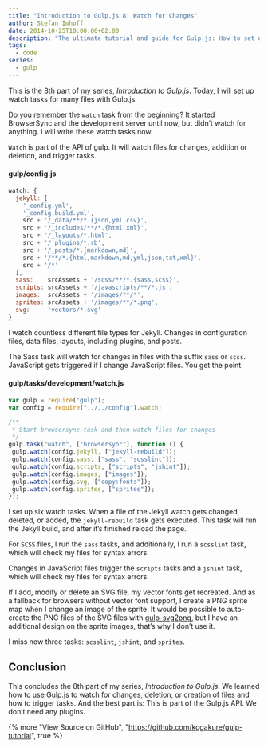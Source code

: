 ```yaml
---
title: "Introduction to Gulp.js 8: Watch for Changes"
author: Stefan Imhoff
date: 2014-10-25T10:00:00+02:00
description: "The ultimate tutorial and guide for Gulp.js: How to set up a watch task, which triggers other tasks on file changes."
tags:
  - code
series:
  - gulp
---
```


This is the 8th part of my series, _Introduction to Gulp.js_. Today, I will set up watch tasks for many files with Gulp.js.

Do you remember the `watch` task from the beginning? It started BrowserSync and the development server until now, but didn’t watch for anything. I will write these watch tasks now.

`Watch` is part of the API of gulp. It will watch files for changes, addition or deletion, and trigger tasks.

#### gulp/config.js

```javascript
watch: {
  jekyll: [
    '_config.yml',
    '_config.build.yml',
    src + '/_data/**/*.{json,yml,csv}',
    src + '/_includes/**/*.{html,xml}',
    src + '/_layouts/*.html',
    src + '/_plugins/*.rb',
    src + '/_posts/*.{markdown,md}',
    src + '/**/*.{html,markdown,md,yml,json,txt,xml}',
    src + '/*'
  ],
  sass:    srcAssets + '/scss/**/*.{sass,scss}',
  scripts: srcAssets + '/javascripts/**/*.js',
  images:  srcAssets + '/images/**/*',
  sprites: srcAssets + '/images/**/*.png',
  svg:     'vectors/*.svg'
}
```

I watch countless different file types for Jekyll. Changes in configuration files, data files, layouts, including plugins, and posts.

The Sass task will watch for changes in files with the suffix `sass` or `scss`. JavaScript gets triggered if I change JavaScript files. You get the point.

#### gulp/tasks/development/watch.js

```javascript
var gulp = require("gulp");
var config = require("../../config").watch;

/**
 * Start browsersync task and then watch files for changes
 */
gulp.task("watch", ["browsersync"], function () {
 gulp.watch(config.jekyll, ["jekyll-rebuild"]);
 gulp.watch(config.sass, ["sass", "scsslint"]);
 gulp.watch(config.scripts, ["scripts", "jshint"]);
 gulp.watch(config.images, ["images"]);
 gulp.watch(config.svg, ["copy:fonts"]);
 gulp.watch(config.sprites, ["sprites"]);
});
```

I set up six watch tasks. When a file of the Jekyll watch gets changed, deleted, or added, the `jekyll-rebuild` task gets executed. This task will run the Jekyll build, and after it’s finished reload the page.

For `SCSS` files, I run the `sass` tasks, and additionally, I run a `scsslint` task, which will check my files for syntax errors.

Changes in JavaScript files trigger the `scripts` tasks and a `jshint` task, which will check my files for syntax errors.

If I add, modify or delete an SVG file, my vector fonts get recreated. And as a fallback for browsers without vector font support, I create a PNG sprite map when I change an image of the sprite. It would be possible to auto-create the PNG files of the SVG files with [gulp-svg2png](https://www.npmjs.com/package/gulp-svg2png/), but I have an additional design on the sprite images, that’s why I don’t use it.

I miss now three tasks: `scsslint`, `jshint`, and `sprites`.

## Conclusion

This concludes the 8th part of my series, _Introduction to Gulp.js_. We learned how to use Gulp.js to watch for changes, deletion, or creation of files and how to trigger tasks. And the best part is: This is part of the Gulp.js API. We don’t need any plugins.

{% more "View Source on GitHub", "https://github.com/kogakure/gulp-tutorial", true %}